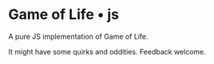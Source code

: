 # Game of Life • js

A pure JS implementation of Game of Life.

It might have some quirks and oddities. Feedback welcome.
